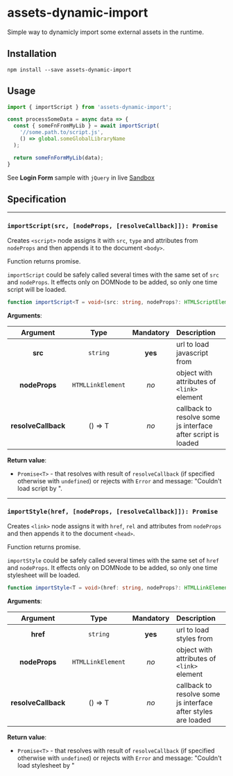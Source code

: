 # assets-dynamic-import
Simple way to dynamicly import some external assets in the runtime.

## Installation

```shell
npm install --save assets-dynamic-import
```

## Usage

```js
import { importScript } from 'assets-dynamic-import';

const processSomeData = async data => {
  const { someFnFromMyLib } = await importScript(
    '//some.path.to/script.js',
    () => global.someGlobalLibraryName
  );

  return someFnFormMyLib(data);
}
```

See **Login Form** sample with `jQuery` in live [Sandbox](https://codesandbox.io/s/assets-dynamic-import-li87q?file=/index.js)


## Specification

----
### `importScript(src, [nodeProps, [resolveCallback]]): Promise`

Creates `<script>` node assigns it with `src`, `type` and attributes from `nodeProps` and then appends it to the document `<body>`.

Function returns promise.

`importScript` could be safely called several times with the same set of `src` and `nodeProps`. It effects only on DOMNode to be added, so only one time script will be loaded.


```ts
function importScript<T = void>(src: string, nodeProps?: HTMLScriptElement, resolveCallback?: () => T): Promise<T>;
```

**Arguments**:

|  Argument |   Type   | Mandatory | Description             |
|:---------:|:--------:|:---------:|:------------------------|
| **src**  | `string` |  **yes**  | url to load javascript from |
| **nodeProps** | `HTMLLinkElement` | _no_ | object with attributes of `<link>` element |
| **resolveCallback** | <T>() => T | _no_ | callback to resolve some js interface after script is loaded |

**Return value**:
- `Promise<T>` - that resolves with result of `resolveCallback` (if specified otherwise with `undefined`) or rejects with `Error` and message: "Couldn't load script by <url>".

----

### `importStyle(href, [nodeProps, [resolveCallback]]): Promise`

Creates `<link>` node assigns it with `href`, `rel` and attributes from `nodeProps` and then appends it to the document `<head>`.

Function returns promise.

`importStyle` could be safely called several times with the same set of `href` and `nodeProps`. It effects only on DOMNode to be added, so only one time stylesheet will be loaded.

```ts
function importStyle<T = void>(href: string, nodeProps?: HTMLLinkElement, resolveCallback?: () => T): Promise<T>;
```

**Arguments**:

|  Argument |   Type   | Mandatory | Description             |
|:---------:|:--------:|:---------:|:------------------------|
| **href**  | `string` |  **yes**  | url to load styles from |
| **nodeProps** | `HTMLLinkElement` | _no_ | object with attributes of `<link>` element |
| **resolveCallback** | <T>() => T | _no_ | callback to resolve some js interface after styles are loaded |

**Return value**:
- `Promise<T>` - that resolves with result of `resolveCallback` (if specified otherwise with `undefined`) or rejects with `Error` and message: "Couldn't load stylesheet by <url>"